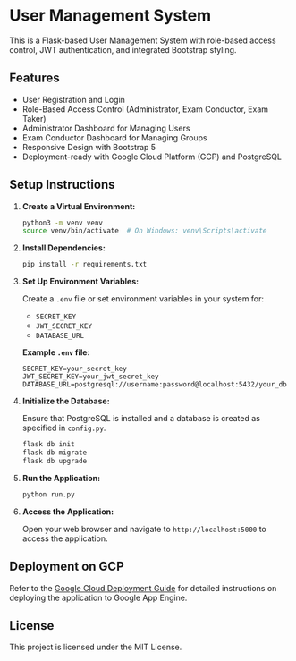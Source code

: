 # User Management System

This is a Flask-based User Management System with role-based access control, JWT authentication, and integrated Bootstrap styling.

## Features

- User Registration and Login
- Role-Based Access Control (Administrator, Exam Conductor, Exam Taker)
- Administrator Dashboard for Managing Users
- Exam Conductor Dashboard for Managing Groups
- Responsive Design with Bootstrap 5
- Deployment-ready with Google Cloud Platform (GCP) and PostgreSQL

## Setup Instructions

1. **Create a Virtual Environment:**

   ```bash
   python3 -m venv venv
   source venv/bin/activate  # On Windows: venv\Scripts\activate
   ```

2. **Install Dependencies:**

   ```bash
   pip install -r requirements.txt
   ```

3. **Set Up Environment Variables:**

   Create a `.env` file or set environment variables in your system for:

   - `SECRET_KEY`
   - `JWT_SECRET_KEY`
   - `DATABASE_URL`

   **Example `.env` file:**

   ```
   SECRET_KEY=your_secret_key
   JWT_SECRET_KEY=your_jwt_secret_key
   DATABASE_URL=postgresql://username:password@localhost:5432/your_db
   ```

4. **Initialize the Database:**

   Ensure that PostgreSQL is installed and a database is created as specified in `config.py`.

   ```bash
   flask db init
   flask db migrate
   flask db upgrade
   ```

5. **Run the Application:**

   ```bash
   python run.py
   ```

6. **Access the Application:**

   Open your web browser and navigate to `http://localhost:5000` to access the application.

## Deployment on GCP

Refer to the [Google Cloud Deployment Guide](#deployment-on-gcp) for detailed instructions on deploying the application to Google App Engine.

## License

This project is licensed under the MIT License.
